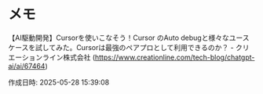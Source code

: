 # メモ

【AI駆動開発】Cursorを使いこなそう！Cursor のAuto debugと様々なユースケースを試してみた。Cursorは最強のペアプロとして利用できるのか？ - クリエーションライン株式会社 (https://www.creationline.com/tech-blog/chatgpt-ai/ai/67464)

作成日時: 2025-05-28 15:39:08